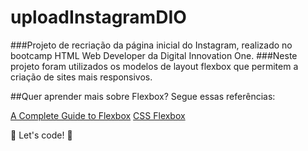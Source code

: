 # uploadInstagramDIO
###Projeto de recriação da página inicial do Instagram, realizado no bootcamp HTML Web Developer da Digital Innovation One.
###Neste projeto foram utilizados os modelos de layout flexbox que permitem a criação de sites mais responsivos.

##Quer aprender mais sobre Flexbox? Segue essas referências:

 [A Complete Guide to Flexbox](https://css-tricks.com/snippets/css/a-guide-to-flexbox/)
 [CSS Flexbox](https://www.w3schools.com/css/css3_flexbox.asp)
 
 🚀 Let's code! 🚀
